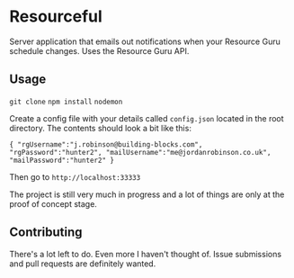Resourceful
===========

Server application that emails out notifications when your Resource Guru schedule changes. Uses the Resource Guru API.

## Usage

`git clone`
`npm install`
`nodemon`

Create a config file with your details called `config.json` located in the root directory. The contents should look a bit like this:

`{
	"rgUsername":"j.robinson@building-blocks.com",
	"rgPassword":"hunter2",
	"mailUsername":"me@jordanrobinson.co.uk",
	"mailPassword":"hunter2"
}`

Then go to `http://localhost:33333`

The project is still very much in progress and a lot of things are only at the proof of concept stage.

## Contributing

There's a lot left to do. Even more I haven't thought of. Issue submissions and pull requests are definitely wanted.
